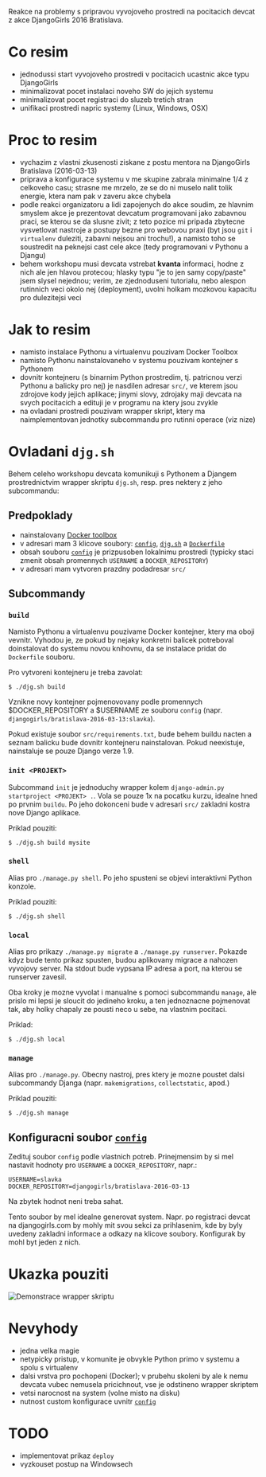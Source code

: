Reakce na problemy s pripravou vyvojoveho prostredi na pocitacich devcat z akce 
DjangoGirls 2016 Bratislava.

# Co resim

- jednodussi start vyvojoveho prostredi v pocitacich ucastnic akce typu DjangoGirls
- minimalizovat pocet instalaci noveho SW do jejich systemu
- minimalizovat pocet registraci do sluzeb tretich stran
- unifikaci prostredi napric systemy (Linux, Windows, OSX)

# Proc to resim

- vychazim z vlastni zkusenosti ziskane z postu mentora na DjangoGirls
  Bratislava (2016-03-13)
- priprava a konfigurace systemu v me skupine zabrala minimalne 1/4 z celkoveho
  casu; strasne me mrzelo, ze se do ni muselo nalit tolik energie, ktera nam
  pak v zaveru akce chybela
- podle reakci organizatoru a lidi zapojenych do akce soudim, ze hlavnim
  smyslem akce je prezentovat devcatum programovani jako zabavnou praci, se
  kterou se da slusne zivit; z teto pozice mi pripada zbytecne vysvetlovat
  nastroje a postupy bezne pro webovou praxi (byt jsou `git` i `virtualenv`
  duleziti, zabavni nejsou ani trochu!), a namisto toho se soustredit na
  peknejsi cast cele akce (tedy programovani v Pythonu a Djangu)
- behem workshopu musi devcata vstrebat **kvanta** informaci, hodne z nich 
  ale jen hlavou protecou; hlasky typu "je to jen samy copy/paste" jsem slysel
  nejednou; verim, ze zjednoduseni tutorialu, nebo alespon rutinnich veci okolo 
  nej (deployment), uvolni holkam mozkovou kapacitu pro dulezitejsi veci

# Jak to resim

- namisto instalace Pythonu a virtualenvu pouzivam Docker Toolbox
- namisto Pythonu nainstalovaneho v systemu pouzivam kontejner s Pythonem
- dovnitr kontejneru (s binarnim Python prostredim, tj. patricnou verzi
  Pythonu a balicky pro nej) je nasdilen adresar `src/`, ve kterem jsou 
  zdrojove kody jejich aplikace; jinymi slovy, zdrojaky maji devcata na svych 
  pocitacich a edituji je v programu na ktery jsou zvykle
- na ovladani prostredi pouzivam wrapper skript, ktery ma naimplementovan 
  jednotky subcommandu pro rutinni operace (viz nize)


# Ovladani `djg.sh`

Behem celeho workshopu devcata komunikuji s Pythonem a Djangem prostrednictvim
wrapper skriptu `djg.sh`, resp. pres nektery z jeho subcommandu:

## Predpoklady

* nainstalovany [Docker toolbox](https://www.docker.com/products/docker-toolbox)
* v adresari mam 3 klicove soubory: [`config`](config), [`djg.sh`](djg.sh) a 
  [`Dockerfile`](Dockerfile)
* obsah souboru [`config`](config) je prizpusoben lokalnimu prostredi (typicky 
  staci zmenit obsah promennych `USERNAME` a `DOCKER_REPOSITORY`)
* v adresari mam vytvoren prazdny podadresar `src/`

## Subcommandy

### `build`

Namisto Pythonu a virtualenvu pouzivame Docker kontejner, ktery ma oboji vevnitr.
Vyhodou je, ze pokud by nejaky konkretni balicek potreboval doinstalovat do 
systemu novou knihovnu, da se instalace pridat do `Dockerfile` souboru.

Pro vytvoreni kontejneru je treba zavolat:

    $ ./djg.sh build

Vznikne novy kontejner pojmenovovany podle promennych $DOCKER_REPOSITORY a $USERNAME
ze souboru `config` (napr. `djangogirls/bratislava-2016-03-13:slavka`).

Pokud existuje soubor `src/requirements.txt`, bude behem buildu nacten a seznam
balicku bude dovnitr kontejneru nainstalovan. Pokud neexistuje, nainstaluje se
pouze Django verze 1.9.

### `init <PROJEKT>`

Subcommand `init` je jednoduchy wrapper kolem `django-admin.py startproject <PROJEKT> .`.
Vola se pouze 1x na pocatku kurzu, idealne hned po prvnim `buildu`. Po jeho
dokonceni bude v adresari `src/` zakladni kostra nove Django aplikace.

Priklad pouziti:

    $ ./djg.sh build mysite

### `shell`

Alias pro `./manage.py shell`. Po jeho spusteni se objevi interaktivni Python
konzole.

Priklad pouziti:

    $ ./djg.sh shell

### `local`

Alias pro prikazy `./manage.py migrate` a `./manage.py runserver`. Pokazde kdyz
bude tento prikaz spusten, budou aplikovany migrace a nahozen vyvojovy server.
Na stdout bude vypsana IP adresa a port, na kterou se runserver zavesil.

Oba kroky je mozne vyvolat i manualne s pomoci subcommandu `manage`, ale prislo
mi lepsi je sloucit do jedineho kroku, a ten jednoznacne pojmenovat tak, aby
holky chapaly ze pousti neco u sebe, na vlastnim pocitaci.

Priklad:

    $ ./djg.sh local

### `manage`

Alias pro `./manage.py`. Obecny nastroj, pres ktery je mozne poustet dalsi 
subcommandy Djanga (napr. `makemigrations`, `collectstatic`, apod.)

Priklad pouziti:

    $ ./djg.sh manage
    
## Konfiguracni soubor [`config`](config)

Zedituj soubor `config` podle vlastnich potreb. Prinejmensim by si mel nastavit
hodnoty pro `USERNAME` a `DOCKER_REPOSITORY`, napr.:

    USERNAME=slavka
    DOCKER_REPOSITORY=djangogirls/bratislava-2016-03-13

Na zbytek hodnot neni treba sahat.

Tento soubor by mel idealne generovat system. Napr. po registraci devcat na
djangogirls.com by mohly mit svou sekci za prihlasenim, kde by byly uvedeny
zakladni informace a odkazy na klicove soubory. Konfigurak by mohl byt jeden 
z nich.
    
# Ukazka pouziti

![Demonstrace wrapper skriptu](assets/demo.gif)

# Nevyhody

- jedna velka magie
- netypicky pristup, v komunite je obvykle Python primo v systemu a spolu s virtualenv
- dalsi vrstva pro pochopeni (Docker); v prubehu skoleni by ale k nemu devcata
  vubec nemusela pricichnout, vse je odstineno wrapper skriptem
- vetsi narocnost na system (volne misto na disku)
- nutnost custom konfigurace uvnitr [`config`](config)

# TODO

- implementovat prikaz `deploy` 
- vyzkouset postup na Windowsech
